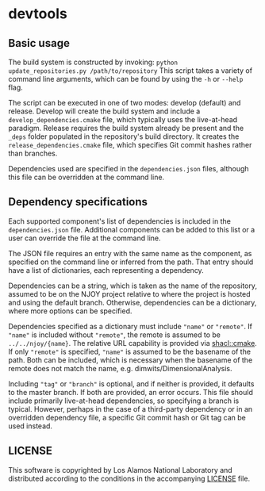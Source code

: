 # devtools

## Basic usage

The build system is constructed by invoking:
`python update_repositories.py /path/to/repository`
This script takes a variety of command line arguments, which can be found by using the `-h` or `--help` flag.

The script can be executed in one of two modes: develop (default) and release.  Develop will create the build system and include a `develop_dependencies.cmake` file, which typically uses the live-at-head paradigm.  Release requires the build system already be present and the `_deps` folder populated in the repository's build directory.  It creates the `release_dependencies.cmake` file, which specifies Git commit hashes rather than branches.

Dependencies used are specified in the `dependencies.json` files, although this file can be overridden at the command line.


## Dependency specifications
Each supported component's list of dependencies is included in the `dependencies.json` file.  Additional components can be added to this list or a user can override the file at the command line.

The JSON file requires an entry with the same name as the component, as specified on the command line or inferred from the path.  That entry should have a list of dictionaries, each representing a dependency.

Dependencies can be a string, which is taken as the name of the repository, assumed to be on the NJOY project relative to where the project is hosted and using the default branch.  Otherwise, dependencies can be a dictionary, where more options can be specified.

Dependencies specified as a dictionary must include `"name"` or `"remote"`.  If `"name"` is included without  `"remote"`, the remote is assumed to be `../../njoy/{name}`.  The relative URL capability is provided via [shacl::cmake](https://github.com/shacl/cmake). If only  `"remote"` is specified,  `"name"` is assumed to be the basename of the path.  Both can be included, which is necessary when the basename of the remote does not match the name, e.g. dimwits/DimensionalAnalysis.

Including `"tag"` or `"branch"` is optional, and if neither is provided, it defaults to the master branch.  If both are provided, an error occurs.  This file should include primarily live-at-head dependencies, so specifying a branch is typical.  However, perhaps in the case of a third-party dependency or in an overridden dependency file, a specific Git commit hash or Git tag can be used instead.

## LICENSE
This software is copyrighted by Los Alamos National Laboratory and distributed according to the conditions in the accompanying [LICENSE](LICENSE) file.
